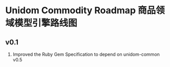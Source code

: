 # Unidom Commodity Roadmap 商品领域模型引擎路线图

## v0.1
1. Improved the Ruby Gem Specification to depend on unidom-common v0.5
